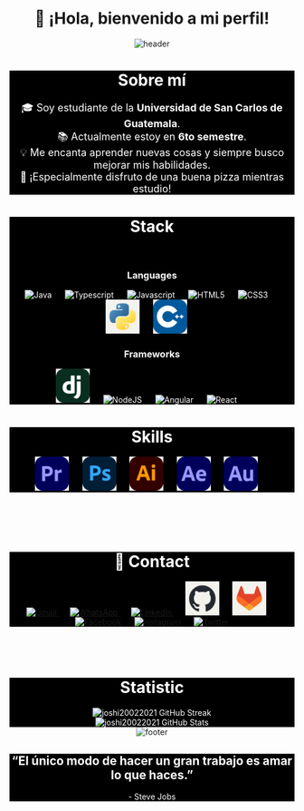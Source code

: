 <!-- HEADER -->
<div align="center" width="100">
  <h1>👋 ¡Hola, bienvenido a mi perfil!</h1>
  <img src="https://capsule-render.vercel.app/api?color=0:001f3f,50:001f3f,100:000080&height=250&section=header&text=Edgar%20Josías%20Cán%20Ajquejay&fontSize=30&type=waving&fontColor=ffffff&&animation=fadeIn"
  alt="header"/>
</div>

<!-- SOBRE MÍ -->
<div align="center" width="100" style="background-color: #000000; color: #ffffff;">
  <h1>Sobre mí</h1>
  <p style="font-size: 18px;">🎓 Soy estudiante de la <strong>Universidad de San Carlos de Guatemala</strong>.<br>
  📚 Actualmente estoy en <strong>6to semestre</strong>.<br>
  💡 Me encanta aprender nuevas cosas y siempre busco mejorar mis habilidades.<br>
  🍕 ¡Especialmente disfruto de una buena pizza mientras estudio!<br>
  </p>
</div>

<!-- STACK -->
<div align="center" width="100" style="background-color: #000000; color: #ffffff;">
  <h1>Stack</h1>
  
  <!-- Languages -->
  </br>
  <h3>Languages</h3>
  <img
    src="https://cdn.jsdelivr.net/gh/devicons/devicon@latest/icons/java/java-original-wordmark.svg"
    width="60px"
    alt="Java">
    &nbsp;&nbsp;&nbsp;&nbsp;
  <img
    src="https://cdn.jsdelivr.net/gh/devicons/devicon@latest/icons/typescript/typescript-original.svg"
    width="60px"
    alt="Typescript">
    &nbsp;&nbsp;&nbsp;&nbsp;
  <img
    src="https://cdn.jsdelivr.net/gh/devicons/devicon@latest/icons/javascript/javascript-original.svg"
    width="60px"
    alt="Javascript">
    &nbsp;&nbsp;&nbsp;&nbsp;
  <img
    src="https://cdn.jsdelivr.net/gh/devicons/devicon@latest/icons/html5/html5-original-wordmark.svg"
    width="60px"
    alt="HTML5">
    &nbsp;&nbsp;&nbsp;&nbsp;
  <img
    src="https://cdn.jsdelivr.net/gh/devicons/devicon@latest/icons/css3/css3-original-wordmark.svg"
    width="60px"
    alt="CSS3">
    &nbsp;&nbsp;&nbsp;&nbsp;
  <img
    src="https://github.com/tandpfun/skill-icons/blob/main/icons/Python-Light.svg?raw=true"
    width="60px"
    alt="Python-Light">
    &nbsp;&nbsp;&nbsp;&nbsp;
  <img
    src="https://github.com/tandpfun/skill-icons/blob/main/icons/CPP.svg?raw=true"
    width="60px"
    alt="C++">
    &nbsp;&nbsp;&nbsp;&nbsp;
    
  <!-- Frameworks -->
  </br>
  <h3>Frameworks</h3>
  <img
    src="https://github.com/tandpfun/skill-icons/blob/main/icons/Django.svg?raw=true"
    width="60px"
    alt="Django">
    &nbsp;&nbsp;&nbsp;&nbsp;
  <img
    src="https://cdn.jsdelivr.net/gh/devicons/devicon@latest/icons/nodejs/nodejs-original-wordmark.svg"
    width="60px"
    alt="NodeJS">
    &nbsp;&nbsp;&nbsp;&nbsp;
  <img
    src="https://cdn.jsdelivr.net/gh/devicons/devicon@latest/icons/angularjs/angularjs-original.svg"
    width="60px"
    alt="Angular">
    &nbsp;&nbsp;&nbsp;&nbsp;
  <img
    src="https://cdn.jsdelivr.net/gh/devicons/devicon@latest/icons/react/react-original-wordmark.svg"
    width="60px"
    alt="React">
    &nbsp;&nbsp;&nbsp;&nbsp;
</div>

<!-- SKILLS -->
<div align="center" width="100" style="background-color: #000000; color: #ffffff;">
  <h1>Skills</h1>
  
  <img
    src="https://github.com/tandpfun/skill-icons/blob/main/icons/Premiere.svg?raw=true"
    width="60px"
    alt="Premiere Pro">
    &nbsp;&nbsp;&nbsp;&nbsp;
  <img
    src="https://github.com/tandpfun/skill-icons/blob/main/icons/Photoshop.svg?raw=true"
    width="60px"
    alt="Photoshop">
    &nbsp;&nbsp;&nbsp;&nbsp;
  <img
    src="https://github.com/tandpfun/skill-icons/blob/main/icons/Illustrator.svg?raw=true"
    width="60px"
    alt="Illustrator">
    &nbsp;&nbsp;&nbsp;&nbsp;
  <img
    src="https://github.com/tandpfun/skill-icons/blob/main/icons/AfterEffects.svg?raw=true"
    width="60px"
    alt="After Effects">
    &nbsp;&nbsp;&nbsp;&nbsp;
  <img
    src="https://github.com/tandpfun/skill-icons/blob/main/icons/Audition.svg?raw=true"
    width="60px"
    alt="Audition">
    &nbsp;&nbsp;&nbsp;&nbsp;
</div>

</br>
</br>
</br>

<!-- CONTACT -->
<div align="center" width="100" style="background-color: #000000; color: #ffffff;">
  <h1>📱 Contact</h1>

  <!-- Gmail -->
  <a href="mailto:your_email@gmail.com">
    <img src="https://img.shields.io/badge/Gmail-D14836?style=for-the-badge&logo=gmail&logoColor=white" alt="Gmail">
  </a>
  &nbsp;&nbsp;&nbsp;&nbsp;
  
  <!-- WhatsApp -->
  <a href="https://wa.me/yourwhatsappnumber">
    <img src="https://img.shields.io/badge/WhatsApp-25D366?style=for-the-badge&logo=whatsapp&logoColor=white" alt="WhatsApp">
  </a>
  &nbsp;&nbsp;&nbsp;&nbsp;

  <!-- LinkedIn -->
  <a href="https://www.linkedin.com/in/yourlinkedin">
    <img src="https://img.shields.io/badge/LinkedIn-0077B5?style=for-the-badge&logo=linkedin&logoColor=white" alt="LinkedIn">
  </a>
  &nbsp;&nbsp;&nbsp;&nbsp;

  <!-- GitHub -->
  <a href="https://github.com/joshi20022021">
    <img src="https://github.com/tandpfun/skill-icons/blob/main/icons/Github-Light.svg?raw=true" width="60px" alt="GitHub">
  </a>
  &nbsp;&nbsp;&nbsp;&nbsp;

  <!-- GitLab -->
  <a href="https://gitlab.com/yourgitlab">
    <img src="https://github.com/tandpfun/skill-icons/blob/main/icons/GitLab-Light.svg?raw=true" width="60px" alt="GitLab">
  </a>
  &nbsp;&nbsp;&nbsp;&nbsp;

  <!-- Facebook -->
  <a href="https://www.facebook.com/yourfacebook">
    <img src="https://img.shields.io/badge/Facebook-1877F2?style=for-the-badge&logo=facebook&logoColor=white" alt="Facebook">
  </a>
  &nbsp;&nbsp;&nbsp;&nbsp;

  <!-- Instagram -->
  <a href="https://www.instagram.com/yourinstagram">
    <img src="https://img.shields.io/badge/Instagram-E4405F?style=for-the-badge&logo=instagram&logoColor=white" alt="Instagram">
  </a>
  &nbsp;&nbsp;&nbsp;&nbsp;

  <!-- Twitter -->
  <a href="https://twitter.com/yourtwitter">
    <img src="https://img.shields.io/badge/Twitter-1DA1F2?style=for-the-badge&logo=twitter&logoColor=white" alt="Twitter">
  </a>
</div>

</br>
</br>
</br>

<!-- STATS -->
<div align="center" width="100" style="background-color: #000000; color: #ffffff;">
  <h1>Statistic</h1>
    <img
      src="https://github-readme-streak-stats.herokuapp.com?user=joshi20022021&theme=tokyonight&hide_border=true&date_format=%5BY%20%5DM%20j&background=000000&currStreakNum=00BFFF&currStreakLabel=00BFFF&dates=61D9E1"
      alt="joshi20022021 GitHub Streak">
  </br>
  <img
    src="https://github-readme-stats.vercel.app/api?username=joshi20022021&include_all_commits=true&count_private=true&show_icons=true&line_height=20&title_color=00BFFF&icon_color=00BFFF&text_color=00BFFF&bg_color=000000&hide=stars"
    alt="joshi20022021 GitHub Stats">
</div>

<!-- FOOTER -->
<div align="center" width="100">
  <img src="https://capsule-render.vercel.app/api?color=0:001f3f,50:001f3f,100:000080&height=100&section=footer&fontSize=30&type=waving&fontColor=fefefe"
  alt="footer" />
</div>

<!-- FRASE MOTIVACIONAL -->
<div align="center" width="100" style="background-color: #000000; color: #ffffff;">
  <h2>“El único modo de hacer un gran trabajo es amar lo que haces.”</h2>
  <p>- Steve Jobs</p>
</div>
